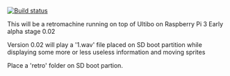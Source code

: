 [![Build status](https://ci.appveyor.com/api/projects/status/odjdgs5qcv2wm15w?svg=true)](https://ci.appveyor.com/project/markfirmware/ultibo-retromachine)

This will be a retromachine running on top of Ultibo on Raspberry Pi 3
Early alpha stage 0.02

Version 0.02 will play a '1.wav' file placed on SD boot partition while displaying some more or less useless information and moving sprites

Place a 'retro' folder on SD boot partion.
